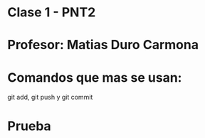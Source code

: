 # Clase 1 - PNT2

# Profesor: Matias Duro Carmona

# Comandos que mas se usan:
git add,
git push y
git commit

# Prueba